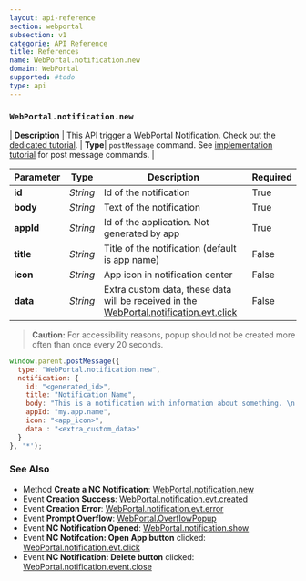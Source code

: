 ```yaml
---
layout: api-reference
section: webportal
subsection: v1
categorie: API Reference
title: References
name: WebPortal.notification.new
domain: WebPortal
supported: #todo
type: api
---
```



### `WebPortal.notification.new`


| **Description** | This API trigger a WebPortal Notification. Check out the [dedicated tutorial]({{site.baseurl}}/webportal/v1/interactivity/notification/#article).
| **Type**| `postMessage` command. See [implementation tutorial]({{site.baseurl}}/webportal/v1/application/events/#article) for post message commands. |

| **Parameter** | **Type** | **Description** | **Required**|
|-----|-----|-----|-----|
|**id**|*String*|Id of the notification|True|
|**body**|*String*|Text of the notification|True|
|**appId**|*String*|Id of the application. Not generated by app|True|
|**title**|*String*|Title of the notification (default is app name)|False|
|**icon**|*String*|App icon in notification center|False|
|**data**|*String*|Extra custom data, these data will be received in the [WebPortal.notification.evt.click]({{site.baseurl}}/webportal/v1/api-reference/webportal-notification-evt-click#article)|False|

>**Caution:** For accessibility reasons, popup should not be created more often than once every 20 seconds.


```js
window.parent.postMessage({
  type: "WebPortal.notification.new",
  notification: {
    id: "<generated_id>",
    title: "Notification Name",
    body: "This is a notification with information about something. \n Thank you for your attention.",
    appId: "my.app.name",
    icon: "<app_icon>",
    data : "<extra_custom_data>"
  }
}, '*');
```

### See Also

- Method **Create a NC Notification**: [WebPortal.notification.new]({{site.baseurl}}/webportal/v1/api-reference/webportal-notification-new.html#article)
- Event **Creation Success**: [WebPortal.notification.evt.created]({{site.baseurl}}/webportal/v1/api-reference/webportal-notification-evt-created.html#article)
- Event **Creation Error**: [WebPortal.notification.evt.error]({{site.baseurl}}/webportal/v1/api-reference/webportal-notification-evt-error.html#article)
- Event **Prompt Overflow**: [WebPortal.OverflowPopup]({{site.baseurl}}/webportal/v1/api-reference/webportal-overflowpopup#article)
- Event **NC Notification Opened**: [WebPortal.notification.show]({{site.baseurl}}/webportal/v1/api-reference/webportal-notification-show.html#article)
- Event **NC Notifcation: Open App button** clicked: [WebPortal.notification.evt.click]({{site.baseurl}}/webportal/v1/api-reference/webportal-notification-evt-click#article)
- Event **NC Notification: Delete button** clicked: [WebPortal.notification.event.close]({{site.baseurl}}/webportal/v1/api-reference/webportal-notification-evt-close.html#article)